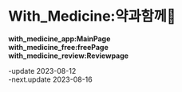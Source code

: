 # With_Medicine:약과함께🥇

**<div>with_medicine_app:MainPage</div>**
**<div>with_medicine_free:freePage</div>**
**<div>with_medicine_review:Reviewpage</div>**

-update 2023-08-12<br>
-next.update 2023-08-16


